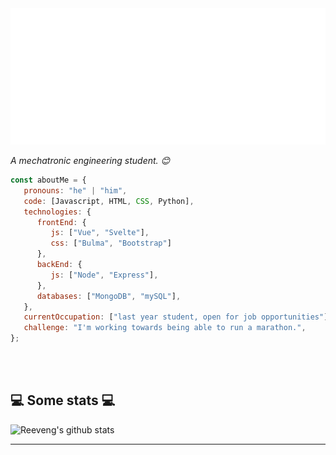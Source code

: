 <img src="https://github.com/reeveng/reeveng/blob/master/svg.svg"/>


<p><em>A mechatronic engineering student. 😊</br>
</em></p>


```javascript
const aboutMe = {
   pronouns: "he" | "him",
   code: [Javascript, HTML, CSS, Python],
   technologies: {
      frontEnd: {
         js: ["Vue", "Svelte"],
         css: ["Bulma", "Bootstrap"]
      },
      backEnd: {
         js: ["Node", "Express"],
      },
      databases: ["MongoDB", "mySQL"],
   },
   currentOccupation: ["last year student, open for job opportunities"],
   challenge: "I'm working towards being able to run a marathon.",
};
```
</br></br>
<h2>💻 Some stats 💻</h2>

![Reeveng's github stats](https://github-readme-stats.vercel.app/api?username=Denyl911&show_icons=true&title_color=fff&icon_color=79ff97&text_color=9f9f9f&bg_color=151515)

---

